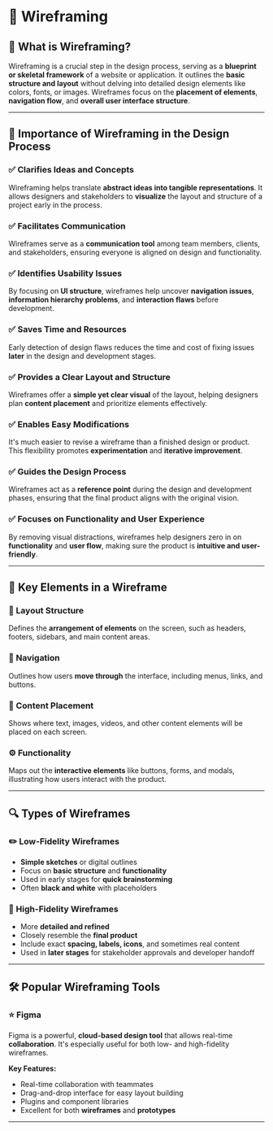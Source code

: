 # 🧩 Wireframing

## 📌 What is Wireframing?

Wireframing is a crucial step in the design process, serving as a **blueprint or skeletal framework** of a website or application. It outlines the **basic structure and layout** without delving into detailed design elements like colors, fonts, or images. Wireframes focus on the **placement of elements**, **navigation flow**, and **overall user interface structure**.

---

## 🚀 Importance of Wireframing in the Design Process

### ✅ Clarifies Ideas and Concepts
Wireframing helps translate **abstract ideas into tangible representations**. It allows designers and stakeholders to **visualize** the layout and structure of a project early in the process.

### ✅ Facilitates Communication
Wireframes serve as a **communication tool** among team members, clients, and stakeholders, ensuring everyone is aligned on design and functionality.

### ✅ Identifies Usability Issues
By focusing on **UI structure**, wireframes help uncover **navigation issues**, **information hierarchy problems**, and **interaction flaws** before development.

### ✅ Saves Time and Resources
Early detection of design flaws reduces the time and cost of fixing issues **later** in the design and development stages.

### ✅ Provides a Clear Layout and Structure
Wireframes offer a **simple yet clear visual** of the layout, helping designers plan **content placement** and prioritize elements effectively.

### ✅ Enables Easy Modifications
It's much easier to revise a wireframe than a finished design or product. This flexibility promotes **experimentation** and **iterative improvement**.

### ✅ Guides the Design Process
Wireframes act as a **reference point** during the design and development phases, ensuring that the final product aligns with the original vision.

### ✅ Focuses on Functionality and User Experience
By removing visual distractions, wireframes help designers zero in on **functionality** and **user flow**, making sure the product is **intuitive and user-friendly**.

---
## 🧱 Key Elements in a Wireframe

### 🔲 Layout Structure
Defines the **arrangement of elements** on the screen, such as headers, footers, sidebars, and main content areas.

### 🧭 Navigation
Outlines how users **move through** the interface, including menus, links, and buttons.

### 🧾 Content Placement
Shows where text, images, videos, and other content elements will be placed on each screen.

### ⚙️ Functionality
Maps out the **interactive elements** like buttons, forms, and modals, illustrating how users interact with the product.

---
## 🔍 Types of Wireframes

### ✏️ Low-Fidelity Wireframes
- **Simple sketches** or digital outlines
- Focus on **basic structure** and **functionality**
- Used in early stages for **quick brainstorming**
- Often **black and white** with placeholders

### 🎯 High-Fidelity Wireframes
- More **detailed and refined**
- Closely resemble the **final product**
- Include exact **spacing, labels, icons**, and sometimes real content
- Used in **later stages** for stakeholder approvals and developer handoff

---
## 🛠️ Popular Wireframing Tools

### ⭐ Figma
Figma is a powerful, **cloud-based design tool** that allows real-time **collaboration**. It's especially useful for both low- and high-fidelity wireframes.

**Key Features:**
- Real-time collaboration with teammates
- Drag-and-drop interface for easy layout building
- Plugins and component libraries
- Excellent for both **wireframes** and **prototypes**

---

